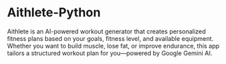 # Aithlete-Python
Aithlete is an AI-powered workout generator that creates personalized fitness plans based on your goals, fitness level, and available equipment. Whether you want to build muscle, lose fat, or improve endurance, this app tailors a structured workout plan for you—powered by Google Gemini AI.
